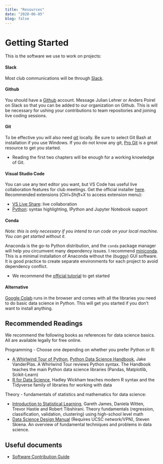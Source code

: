 ```yaml
---
title: "Resources"
date: "2020-06-05"
blog: false
---
```


# Getting Started

This is the software we use to work on projects:

#### Slack

Most club communications will be through [Slack](https://slack.com/).

#### Github

You should have a [Github](https://github.com/) account.
Message Julian Lehrer or Anders Poirel on Slack so that you can be added to our
organization on Github. This is will be necessary for ushing your contributions
to team repositories and joining live coding sessions.

#### Git

To be effective you will also need [git](https://git-scm.com/downloads) locally. Be sure to select Git Bash at installation if you use Windows.
If you do not know any git, [Pro Git](https://git-scm.com/book/en/v2) is a great resource to get you started.

- Reading the first two chapters will be enough for a working knowledge of Git.

#### Visual Studio Code

You can use any text editor you want, but VS Code has useful live collaboration
features for club meetings.
Get the official installer [here](https://code.visualstudio.com/).
Recommended extensions (_Ctrl+Shift+X_ to access extension menu):

- [VS Live Share](https://marketplace.visualstudio.com/items?itemName=MS-vsliveshare.vsliveshare): live collaboration
- [Python](https://marketplace.visualstudio.com/items?itemName=ms-python.python): syntax highlighting, IPython and Jupyter Notebook support

#### Conda

_Note: this is only necessary if you intend to run code on your local machine. You can get started without it._

Anaconda is the go-to Python distribution, and the `conda` package manager will
help you circumvent many dependency issues.
I recommend [miniconda](https://docs.conda.io/en/latest/miniconda.html). This is a minimal installation of Anaconda without the (buggy) GUI software.
It is good practice to create separate environments for each project to avoid dependency conflict.

- We recommend the [official tutorial](https://docs.conda.io/projects/conda/en/latest/user-guide/getting-started.html) to get started

#### Alternative

[Google Colab](https://colab.research.google.com/) runs in the browser and comes with
all the libraries you need to do basic data science in Python. This will get you
started if you don't want to install anything.

## Recommended Readings

We recommend the following books as references for data science basics. All are available legally for free online.

Programming - Choose one depending on whether you prefer Python or R:

- [A Whirlwind Tour of Python](https://jakevdp.github.io/WhirlwindTourOfPython/), [Python Data Science Handbook](https://jakevdp.github.io/PythonDataScienceHandbook/), Jake VanderPlas. A Whirlwind Tour reviews Python syntax. The Handbook teaches the main Python data science libraries (Pandas, Matplotlib, Scikit-Learn)
- [R for Data Science](https://r4ds.had.co.nz/), Hadley Wickham teaches modern R syntax and the Tidyverse family of libraries for working with data

Theory - fundamentals of statistics and mathematics for data science:

- [Introduction to Statistical Learning](http://faculty.marshall.usc.edu/gareth-james/ISL/), Gareth James, Daniela Witten, Trevor Hastie and Robert Tibshirani. Theory fundamentals (regression, classification, validation, clustering) using high-school level math
- [Data Science Design Manual](https://link.springer.com/book/10.1007/978-3-319-55444-0) (Requires UCSC network/VPN), Steven Skiena. An overview of fundamental techniques and problems in data science.

## Useful documents

- [Software Contribution Guide](https://github.com/datascienceslugs/Useful-Documents/blob/master/CONTRIBUTING.md)
